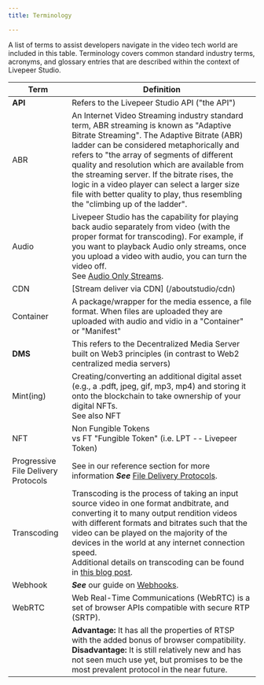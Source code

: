 ```yaml
---
title: Terminology

---
```



A list of terms to assist developers navigate in the video tech world are included in this table. Terminology covers common standard industry terms, acronyms, and glossary entries that are described within the context of Livepeer Studio.


| Term                              | Definition                                                   |
| ----------------------------------- | ------------------------------------------------------------ |
| **API**                             | Refers to the Livepeer Studio API ("the API")                |
| ABR                                 | An Internet Video Streaming industry standard term, ABR streaming is known as "Adaptive Bitrate Streaming". The Adaptive Bitrate (ABR) ladder can be considered metaphorically and refers to "the array of segments of different quality and resolution which are available from the streaming server. If the bitrate rises, the logic in a video player can select a larger size file with better quality to play, thus resembling the "climbing up of the ladder". |
| Audio                               | Livepeer Studio has the capability for playing back audio separately from video (with the proper format for transcoding). For example, if you want to playback Audio only streams, once you upload a video with audio, you can turn the video off.<br />See [Audio Only Streams](/guides/livestreaming/playback#audio-only-streams). |
| CDN                                 | [Stream deliver via CDN] (/aboutstudio/cdn)                  |
| Container                           | A package/wrapper for the media essence, a file format. When files are uploaded they are uploaded with audio and vidio in a "Container" or "Manifest" |
| **DMS**                             | This refers to the Decentralized Media Server built on Web3 principles (in contrast to Web2 centralized media servers) |
| Mint(ing)                           | Creating/converting an additional digital asset (e.g., a .pdft, jpeg, gif, mp3, mp4) and storing it onto the blockchain to take ownership of your digital NFTs.<br />See also NFT |
| NFT                                 | Non Fungible Tokens<br />vs FT "Fungible Token" (i.e. LPT -- Livepeer Token) |
| Progressive File Delivery Protocols | See in our reference section for more information ***See*** [File Delivery Protocols](/references/protocols). |
| Transcoding                         | Transcoding is the process of taking an input source video in one format andbitrate, and converting it to many output rendition videos with different formats and bitrates such that the video can be played on the majority of the devices in the world at any internet connection speed.<br />Additional details on transcoding can be found in [this blog post](https://livepeer.studio/blog/intro-to-transcoding). |
| Webhook                             | ***See*** our guide on [Webhooks](/guides/livestreaming/webhook).           |
| WebRTC                              | Web Real-Time Communications (WebRTC) is a set of browser APIs compatible with secure RTP (SRTP). |
|                                     | **Advantage:** It has all the properties of RTSP with the added bonus of browser compatibility. **Disadvantage:** It is still relatively new and has not seen much use yet, but promises to be the most prevalent protocol in the near future. |